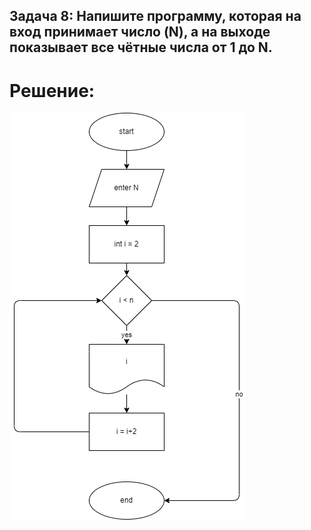 ## Задача 8: Напишите программу, которая на вход принимает число (N), а на выходе показывает все чётные числа от 1 до N.


# Решение:
![Блок-Схема](Task004.drawio.png)